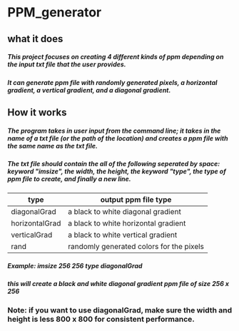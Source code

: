# PPM_generator

## what it does
##### This project focuses on creating 4 different kinds of ppm depending on the input txt file that the user provides. 
##### It can generate ppm file with randomly generated pixels, a horizontal gradient, a vertical gradient, and a diagonal gradient.

## How it works
##### The program takes in user input from the command line; it takes in the name of a txt file (or the path of the location) and creates a ppm file with the same name as the txt file.
##### The txt file should contain the all of the following seperated by space: keyword "imsize", the width, the height, the keyword "type", the type of ppm file to create, and finally a new line.
| type | output ppm file type |
|------|----------------------|
|diagonalGrad| a black to white diagonal gradient|
|horizontalGrad| a black to white horizontal gradient|
|verticalGrad| a black to white vertical gradient|
|rand| randomly generated colors for the pixels|

##### Example: imsize 256 256 type diagonalGrad
##### this will create a black and white diagonal gradient ppm file of size 256 x 256

### Note: if you want to use diagonalGrad, make sure the width and height is less 800 x 800 for consistent performance.
